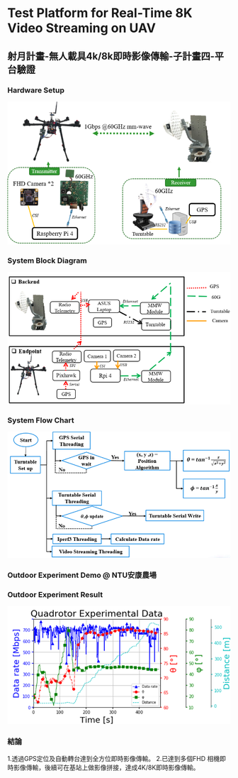 # Test Platform for Real-Time 8K Video Streaming on UAV
## 射月計畫-無人載具4k/8k即時影像傳輸-子計畫四-平台驗證
### Hardware Setup
![image](擷取0.PNG)


### System Block Diagram
![image](擷取1.PNG)

### System Flow Chart
![image](擷取3.PNG)

### Outdoor Experiment Demo @ NTU安康農場


### Outdoor Experiment Result
![image](擷取6.PNG)


### 結論

1.透過GPS定位及自動轉台達到全方位即時影像傳輸。
2.已達到多個FHD 相機即時影像傳輸，後續可在基站上做影像拼接，達成4K/8K即時影像傳輸。
